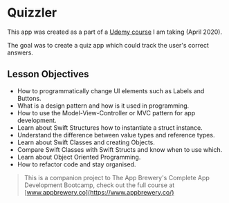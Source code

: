 # Quizzler
This app was created as a part of a [Udemy course](https://www.udemy.com/share/101WsWAEMScldUQn8F/) I am taking (April 2020).

The goal was to create a quiz app which could track the user's correct answers.

## Lesson Objectives

* How to programmatically change UI elements such as Labels and Buttons.
* What is a design pattern and how is it used in programming.
* How to use the Model-View-Controller or MVC pattern for app development.
* Learn about Swift Structures how to instantiate a struct instance.
* Understand the difference between value types and reference types. 
* Learn about Swift Classes and creating Objects.
* Compare Swift Classes with Swift Structs and know when to use which.
* Learn about Object Oriented Programming.
* How to refactor code and stay organised.

>This is a companion project to The App Brewery's Complete App Development Bootcamp, check out the full course at [www.appbrewery.co](https://www.appbrewery.co/)
